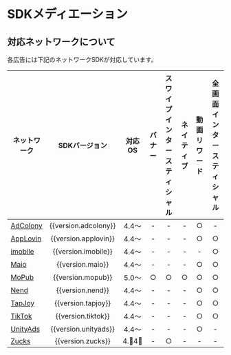 
# SDKメディエーション

## 対応ネットワークについて

各広告には下記のネットワークSDKが対応しています。

ネットワーク|SDKバージョン|対応OS| バナー | スワイプインタースティシャル | ネイティブ | 動画リワード | 全画面インタースティシャル
---|:-:|:-:|:-:|:-:|:-:|:-:|:-:
[AdColony](adcolony.md)|{{version.adcolony}}|4.4〜| - | - | - | ○ | -
[AppLovin](applovin.md)|{{version.applovin}}|4.4〜| - | - | - | ○ | ○
[imobile](imobile.md)  |{{version.imobile}} |4.4〜| - | - | - | - | ○
[Maio](maio.md)        |{{version.maio}}    |4.4〜| - | - | - | ○ | ○
[MoPub](mopub.md)      |{{version.mopub}}   |5.0〜| ○ | ○ | ○ | ○ | ○
[Nend](nend.md)        |{{version.nend}}    |4.4〜| - | - | - | ○ | ○
[TapJoy](tapjoy.md)    |{{version.tapjoy}}  |4.4〜| - | - | - | ○ | ○
[TikTok](tiktok.md)    |{{version.tiktok}}  |4.4〜| - | - | - | ○ | ○
[UnityAds](unityads.md)|{{version.unityads}}|4.4〜| - | - | - | ○ | -
[Zucks](zucks.md)      |{{version.zucks}}   |4.4〜| - | ○ | - | - | -
